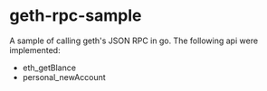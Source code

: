 # geth-rpc-sample
A sample of calling geth's JSON RPC in go. The following api were implemented: 

- eth_getBlance
- personal_newAccount
